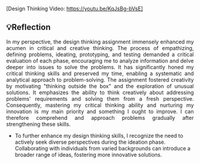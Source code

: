 [Design Thinking Video: https://youtu.be/KqJsBg-bVsE]

## 💡Reflection
<p align= "justify">
In my perspective, the design thinking assignment immensely enhanced my acumen in critical and creative thinking. The process of empathizing, defining problems, ideating, prototyping, and testing demanded a critical evaluation of each phase, encouraging me to analyze information and delve deeper into issues to solve the problems. It has significantly honed my critical thinking skills and preserved my time, enabling a systematic and analytical approach to problem-solving. The assignment fostered creativity by motivating "thinking outside the box" and the exploration of unusual solutions. It emphasizes the ability to think creatively about addressing problems' requirements and solving them from a fresh perspective. Consequently, mastering my critical thinking ability and nurturing my innovation is my main priority and something I ought to improve. I can therefore comprehend and approach problems gradually after strengthening these skills.
  
- To further enhance my design thinking skills, I recognize the need to actively seek diverse perspectives during the ideation phase. Collaborating with individuals from varied backgrounds can introduce a broader range of ideas, fostering more innovative solutions. 
</p>

